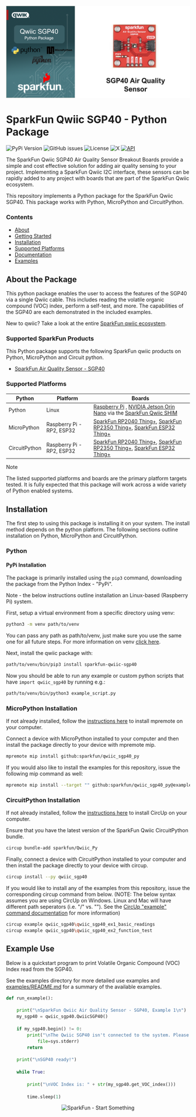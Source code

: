 ![Qwiic SGP40 Python Package](docs/images/sgp40-gh-banner-py.PNG "qwiic SGP40 Python Package" )

# SparkFun Qwiic SGP40 - Python Package

![PyPi Version](https://img.shields.io/pypi/v/sparkfun_qwiic_sgp40)
![GitHub issues](https://img.shields.io/github/issues/sparkfun/qwiic_sgp40_py)
![License](https://img.shields.io/github/license/sparkfun/qwiic_sgp40_py)
![X](https://img.shields.io/twitter/follow/sparkfun)
[![API](https://img.shields.io/badge/API%20Reference-blue)](https://docs.sparkfun.com/qwiic_sgp40_py/classqwiic__sgp40_1_1qwiic__sgp40_1_1_qwiic_s_g_p40.html)

The SparkFun Qwiic SGP40 Air Quality Sensor Breakout Boards provide a simple and cost effective solution for adding air quality sensing to your project. Implementing a SparkFun Qwiic I2C interface, these sensors can be rapidly added to any project with boards that are part of the SparkFun Qwiic ecosystem.

This repository implements a Python package for the SparkFun Qwiic SGP40. This package works with Python, MicroPython and CircuitPython.

### Contents

* [About](#about-the-package)
* [Getting Started](#getting-started)
* [Installation](#installation)
* [Supported Platforms](#supported-platforms)
* [Documentation](https://docs.sparkfun.com/qwiic_sgp40_py/classqwiic__sgp40_1_1qwiic__sgp40_1_1_qwiic_s_g_p40.html)
* [Examples](#examples)

## About the Package

This python package enables the user to access the features of the SGP40 via a single Qwiic cable. This includes reading the volatile organic compound (VOC) index, perform a self-test, and more. The capabilities of the SGP40 are each demonstrated in the included examples.

New to qwiic? Take a look at the entire [SparkFun qwiic ecosystem](https://www.sparkfun.com/qwiic).

### Supported SparkFun Products

This Python package supports the following SparkFun qwiic products on Python, MicroPython and Circuit python. 

* [SparkFun Air Quality Sensor - SGP40](https://www.sparkfun.com/sparkfun-air-quality-sensor-sgp40-qwiic.html)

### Supported Platforms

| Python | Platform | Boards |
|--|--|--|
| Python | Linux | [Raspberry Pi](https://www.sparkfun.com/raspberry-pi-5-8gb.html) , [NVIDIA Jetson Orin Nano](https://www.sparkfun.com/nvidia-jetson-orin-nano-developer-kit.html) via the [SparkFun Qwiic SHIM](https://www.sparkfun.com/sparkfun-qwiic-shim-for-raspberry-pi.html) |
| MicroPython | Raspberry Pi - RP2, ESP32 | [SparkFun RP2040 Thing+](https://www.sparkfun.com/sparkfun-thing-plus-rp2040.html), [SparkFun RP2350 Thing+](https://www.sparkfun.com/sparkfun-thing-plus-rp2350.html), [SparkFun ESP32 Thing+](https://www.sparkfun.com/sparkfun-thing-plus-esp32-wroom-usb-c.html)
|CircuitPython | Raspberry Pi - RP2, ESP32 | [SparkFun RP2040 Thing+](https://www.sparkfun.com/sparkfun-thing-plus-rp2040.html), [SparkFun RP2350 Thing+](https://www.sparkfun.com/sparkfun-thing-plus-rp2350.html), [SparkFun ESP32 Thing+](https://www.sparkfun.com/sparkfun-thing-plus-esp32-wroom-usb-c.html)

> [!NOTE]
> The listed supported platforms and boards are the primary platform targets tested. It is fully expected that this package will work across a wide variety of Python enabled systems. 

## Installation 

The first step to using this package is installing it on your system. The install method depends on the python platform. The following sections outline installation on Python, MicroPython and CircuitPython.

### Python 

#### PyPi Installation

The package is primarily installed using the `pip3` command, downloading the package from the Python Index - "PyPi". 

Note - the below instructions outline installation an Linux-based (Raspberry Pi) system.

First, setup a virtual environment from a specific directory using venv:
```sh
python3 -m venv path/to/venv
```
You can pass any path as path/to/venv, just make sure you use the same one for all future steps. For more information on venv [click here](https://docs.python.org/3/library/venv.html).

Next, install the qwiic package with:
```sh
path/to/venv/bin/pip3 install sparkfun-qwiic-sgp40
```
Now you should be able to run any example or custom python scripts that have `import qwiic_sgp40` by running e.g.:
```sh
path/to/venv/bin/python3 example_script.py
```

### MicroPython Installation
If not already installed, follow the [instructions here](https://docs.micropython.org/en/latest/reference/mpremote.html) to install mpremote on your computer.

Connect a device with MicroPython installed to your computer and then install the package directly to your device with mpremote mip.
```sh
mpremote mip install github:sparkfun/qwiic_sgp40_py
```

If you would also like to install the examples for this repository, issue the following mip command as well:
```sh
mpremote mip install --target "" github:sparkfun/qwiic_sgp40_py@examples
```

### CircuitPython Installation
If not already installed, follow the [instructions here](https://docs.circuitpython.org/projects/circup/en/latest/#installation) to install CircUp on your computer.

Ensure that you have the latest version of the SparkFun Qwiic CircuitPython bundle. 
```sh
circup bundle-add sparkfun/Qwiic_Py
```

Finally, connect a device with CircuitPython installed to your computer and then install the package directly to your device with circup.
```sh
circup install --py qwiic_sgp40
```

If you would like to install any of the examples from this repository, issue the corresponding circup command from below. (NOTE: The below syntax assumes you are using CircUp on Windows. Linux and Mac will have different path seperators (i.e. "/" vs. "\"). See the [CircUp "example" command documentation](https://learn.adafruit.com/keep-your-circuitpython-libraries-on-devices-up-to-date-with-circup/example-command) for more information)
```sh
circup example qwiic_sgp40\qwiic_sgp40_ex1_basic_readings
circup example qwiic_sgp40\qwiic_sgp40_ex2_function_test
```

Example Use
 ---------------
Below is a quickstart program to print Volatile Organic Compound (VOC) Index read from the SGP40.

See the examples directory for more detailed use examples and [examples/README.md](https://github.com/sparkfun/qwiic_sgp40_py/blob/main/examples/README.md) for a summary of the available examples.

```python
def run_example():

	print("\nSparkFun Qwiic Air Quality Sensor - SGP40, Example 1\n")
	my_sgp40 = qwiic_sgp40.QwiicSGP40()
	
	if my_sgp40.begin() != 0:
		print("\nThe Qwiic SGP40 isn't connected to the system. Please check your connection", \
			file=sys.stderr)
		return
	
	print("\nSGP40 ready!")
	
	while True:
		
		print("\nVOC Index is: " + str(my_sgp40.get_VOC_index()))
		
		time.sleep(1)
```

<p align="center">
<img src="https://cdn.sparkfun.com/assets/custom_pages/3/3/4/dark-logo-red-flame.png" alt="SparkFun - Start Something">
</p>
